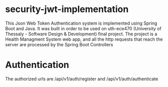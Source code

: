 # security-jwt-implementation
This Json Web Token Authentication system is implemented using Spring Boot and Java. It was built in order to be used on uth-ece470 (University of Thessaly - Software Design & Development) final project. The project is a Health Managment System web app, and all the http requests that reach the server are processed by the Spring Boot Controllers 
# Authentication
The authorized urls are /api/v1/auth/register and /api/v1/auth/authenticate
